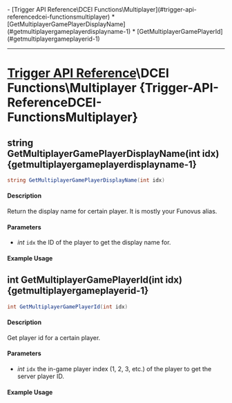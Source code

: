 <div id="toc" markdown="1">
- [Trigger API Reference\DCEI Functions\Multiplayer](#trigger-api-referencedcei-functionsmultiplayer)
  * [GetMultiplayerGamePlayerDisplayName](#getmultiplayergameplayerdisplayname-1)
  * [GetMultiplayerGamePlayerId](#getmultiplayergameplayerid-1)

</div>

***

# [Trigger API Reference](Trigger-API-Reference)\\DCEI Functions\Multiplayer {Trigger-API-ReferenceDCEI-FunctionsMultiplayer}

[](overview-start)

[](overview-end)

## string GetMultiplayerGamePlayerDisplayName(int idx) {getmultiplayergameplayerdisplayname-1}
```cs
string GetMultiplayerGamePlayerDisplayName(int idx)
```
#### Description
[](description-start)
Return the display name for certain player. It is mostly your Funovus alias.
[](description-end)

#### Parameters
[](parameters-start)
- *int* `idx` the ID of the player to get the display name for.

[](parameters-end)

#### Example Usage
[](example-usage-start)

[](example-usage-end)

[](extra-section-start)

[](extra-section-end)

## int GetMultiplayerGamePlayerId(int idx) {getmultiplayergameplayerid-1}
```cs
int GetMultiplayerGamePlayerId(int idx)
```
#### Description
[](description-start)
Get player id for a certain player. 
[](description-end)

#### Parameters
[](parameters-start)
- *int* `idx` the in-game player index (1, 2, 3, etc.) of the player to get the server player ID.

[](parameters-end)

#### Example Usage
[](example-usage-start)

[](example-usage-end)

[](extra-section-start)

[](extra-section-end)

